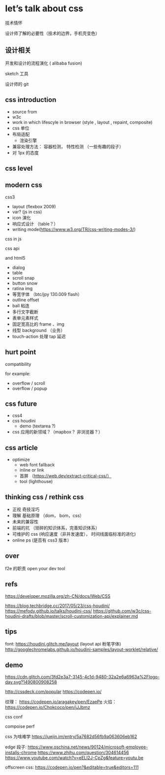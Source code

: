 # let’s talk about css

技术情怀

设计师了解的必要性（技术的边界，手机壳变色）

## 设计相关

开发和设计的流程演化 ( alibaba fusion)

sketch 工具



设计师的 git





## css introduction

- source from
- w3c
- work in which lifescyle in browser (style , layout  , repaint, composite)
- css 单位
- 布局适配
   - 渲染引擎
- 兼容处理方法： 容器检测， 特性检测 （一些有趣的段子）
- 对 1px 的态度

## css level


## modern css




css3

- layout (flexbox 2009)
- var?  (js in css)
- icon 演化
- 响应式设计 （table？）
- writing mode(https://www.w3.org/TR/css-writing-modes-3/)

css in js

css api


and html5

 + dialog
 + table
 + scroll snap
  + button snow
 + ratina img
 + 等宽字体 （btc/jpy  130.009 flash）
 + outline offset
 + ball 粘连
 + 多行文字截断
 + 表单元素样式
 + 固定宽高比的 frame 、img
 + 线型  background （业务）
 + touch-action 处理 tap 延迟


##  hurt point

compatibility


for example:

- overflow / scroll
- overflow /  popup

## css future

- css4
- css houdini
    - demo (textarea  ?)
- css 应用的新领域？（mapbox？ 非浏览器？）

## css  article

- optimize
    - web font fallback
    - inline or link
    - 首屏 （https://web.dev/extract-critical-css/）
    - tool (lighthouse)

## thinking css / rethink css

- 正视 奇技淫巧
- 理解 基础原理 （dom， bom，css）
- 未来的兼容性
- 前端的坑 （琐碎的知识体系，完善知识体系）
- 可维护的 css (响应速度（非并发速度）， 时间线面临标准的进化)
- online ps (是否有 css3 版本）

## over

f2e 的职责
open your dev tool




## refs

https://developer.mozilla.org/zh-CN/docs/Web/CSS

https://blog.techbridge.cc/2017/05/23/css-houdini/
https://mefody.github.io/talks/houdini-css/
https://github.com/w3c/css-houdini-drafts/blob/master/scroll-customization-api/explainer.md

## tips

font: https://houdini.glitch.me/layout  (layout api  粉笔字体)
http://googlechromelabs.github.io/houdini-samples/layout-worklet/relative/


## demo


https://cdn.glitch.com/3fd2e3a7-3145-4c1d-9480-32a2e6a6963a%2Flogo-day.svg?1490800908258


http://cssdeck.com/popular
https://codepen.io/

纹理： https://codepen.io/aragakey/pen/EzaePe
火焰： https://codepen.io/Chokcoco/pen/jJJbmz


css conf

compoise perf


css 为啥难学
https://juejin.im/entry/5a7682d56fb9a063606eb162

edge 段子: https://www.oschina.net/news/90124/microsoft-employee-installs-chrome
https://www.zhihu.com/question/304614456
https://www.youtube.com/watch?v=eELI2J-CpZg&feature=youtu.be


offscreen css: https://codepen.io/pen?&editable=true&editors=111


